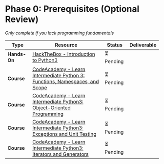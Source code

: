 # Phase 0: Prerequisites (Optional Review)
*Only complete if you lack programming fundamentals* 


| Type         | Resource                                                                                                         | Status    | Deliverable |
| ------------ | ---------------------------------------------------------------------------------------------------------------- | --------- | ----------- |
| **Hands-On** | [HackTheBox - Introduction to Python3](https://academy.hackthebox.com/module/details/88)                         | ⏳ Pending | |
| **Course**   | [CodeAcademy - Learn Intermediate Python 3: Functions, Namespaces, and Scope](https://www.codecademy.com/learn/learn-intermediate-python-3-functions-namespaces-and-scope) |  ⏳ Pending | |
| **Course**   | [CodeAcademy - Learn  Intermediate Python3: Object-Oriented Programming](https://www.codecademy.com/learn/learn-intermediate-python-3-object-oriented-programming) | ⏳ Pending | |
| **Course**   | [CodeAcademy - Learn Intermediate Python3: Exceptions and Unit Testing](https://www.codecademy.com/learn/learn-intermediate-python-3-exceptions-and-unit-testing) | ⏳ Pending | |
| **Course**   | [CodeAcademy - Learn Intermediate Python3: Iterators and Generators](https://www.codecademy.com/learn/learn-intermediate-python-3-iterators-and-generators) |  ⏳ Pending | |

